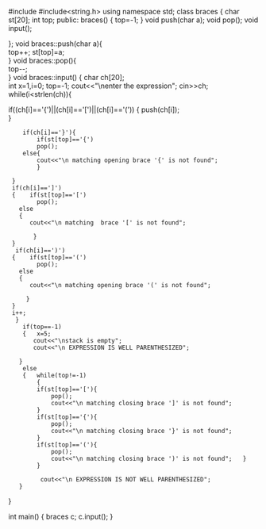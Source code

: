 #include<iostream>
#include<string.h>
using namespace std;
class braces
{    char st[20];
  int top;
   public:
   braces()
   {
       top=-1;
   }
     void push(char a);
     void pop();
     void input();
   
};
void braces::push(char a){   
    top++; 
    st[top]=a;                 
    }
void braces::pop(){  
    top--;                        
    }
void braces::input()
{   char ch[20];  
    int x=1,i=0;
    top=-1;
    cout<<"\nenter the expression";
    cin>>ch;
    while(i<strlen(ch)){   
     
   if((ch[i]=='{')||(ch[i]=='[')||(ch[i]=='('))
     {    push(ch[i]);                          
        }
      
        if(ch[i]=='}'){    
            if(st[top]=='{')
            pop();
        else{   
            cout<<"\n matching opening brace '{' is not found";   
            }
          
     }
     if(ch[i]==']')
     {    if(st[top]=='[')
            pop();
       else
       {    
          cout<<"\n matching  brace '[' is not found";
          
           }
     }
      if(ch[i]==')')
     {    if(st[top]=='(')
            pop();
       else
       { 
          cout<<"\n matching opening brace '(' is not found";
        
         } 
     }
     i++;
      }
        if(top==-1)
        {   x=5; 
           cout<<"\nstack is empty";
           cout<<"\n EXPRESSION IS WELL PARENTHESIZED";
         
       }
        else
        {   while(top!=-1)
            {
            if(st[top]=='['){
                pop();
                cout<<"\n matching closing brace ']' is not found";   
            }
            if(st[top]=='{'){ 
                pop();
                cout<<"\n matching closing brace '}' is not found";  
            }
            if(st[top]=='('){ 
                pop();
                cout<<"\n matching closing brace ')' is not found";   }
            }
           
             cout<<"\n EXPRESSION IS NOT WELL PARENTHESIZED";
       }
  
           
     
}

int main()
{ 
    braces c;
    c.input();
}  




